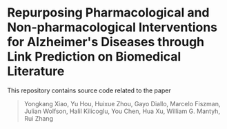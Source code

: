 # Repurposing Pharmacological and Non-pharmacological Interventions for Alzheimer's Diseases through Link Prediction on Biomedical Literature
This repository contains source code related to the paper
> Yongkang Xiao, Yu Hou, Huixue Zhou, Gayo Diallo, Marcelo Fiszman, Julian Wolfson, Halil Kilicoglu, You Chen, Hua Xu, William G. Mantyh, Rui Zhang 
